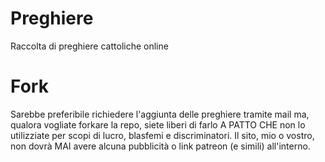 # Preghiere

Raccolta di preghiere cattoliche online

# Fork

Sarebbe preferibile richiedere l'aggiunta delle preghiere tramite mail ma, qualora vogliate forkare la repo, siete liberi di farlo A PATTO CHE non lo utilizziate per scopi di lucro, blasfemi e discriminatori. Il sito, mio o vostro, non dovrà MAI avere alcuna pubblicità o link patreon (e simili) all'interno.
